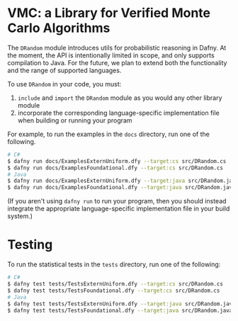# VMC: a Library for Verified Monte Carlo Algorithms

The `DRandom` module introduces utils for probabilistic reasoning in Dafny. At the moment, the API is intentionally limited in scope, and only supports compilation to Java. For the future, we plan to extend both the functionality and the range of supported languages.

To use `DRandom` in your code, you must:

1. `include` and `import` the `DRandom` module as you would any other library module
2. incorporate the corresponding language-specific implementation file when building or running your program

For example, to run the examples in the `docs` directory, run one of the following.

```bash
# C#
$ dafny run docs/ExamplesExternUniform.dfy --target:cs src/DRandom.cs 
$ dafny run docs/ExamplesFoundational.dfy --target:cs src/DRandom.cs
# Java
$ dafny run docs/ExamplesExternUniform.dfy --target:java src/DRandom.java
$ dafny run docs/ExamplesFoundational.dfy --target:java src/DRandom.java
```

(If you aren't using `dafny run` to run your program,
then you should instead integrate the appropriate language-specific implementation file in your build system.)

# Testing

To run the statistical tests in the `tests` directory, run one of the following:

```bash
# C#
$ dafny test tests/TestsExternUniform.dfy --target:cs src/DRandom.cs 
$ dafny test tests/TestsFoundational.dfy --target:cs src/DRandom.cs 
# Java
$ dafny test tests/TestsExternUniform.dfy --target:java src/DRandom.java
$ dafny test tests/TestsFoundational.dfy --target:java src/DRandom.java
```
